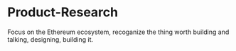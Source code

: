 # Product-Research
Focus on the Ethereum ecosystem, recoganize the thing worth building and talking, designing, building it.
